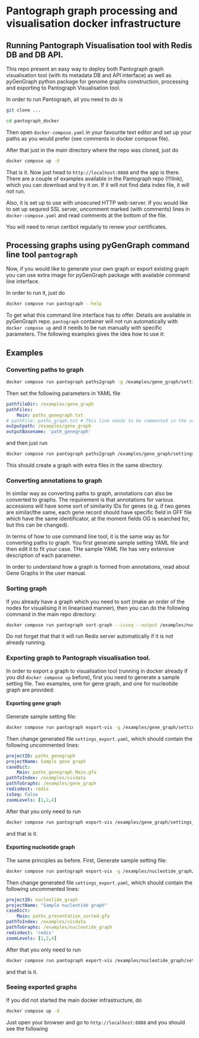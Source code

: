 # Pantograph graph processing and visualisation docker infrastructure

## Running Pantograph Visualisation tool with Redis DB and DB API.

This repo present an easy way to deploy both Pantograph graph visualisation tool (with its metadata DB and API interface) as well as pyGenGraph python package
for genome graphs construction, processing and exporting to Pantograph Visualisation tool.

In order to run Pantograph, all you need to do is

```bash
git clone ...

cd pantograph_docker
```

Then open `docker-compose.yaml` in your favourite text editor and set up your paths as you would prefer (see comments in docker compose file).

After that just in the main directory where the repo was cloned, just do

```bash
docker compose up -d
```

That is it. Now just head to `http://localhost:8888` and the app is there. There are a couple of examples available in the Pantograph repo (!!!link), which you can download and
try it on. If it will not find data index file, it will not run.

Also, it is set up to use with unsecured HTTP web-server. If you would like to set up sequred SSL server, uncomment marked (with comments) lines in 
`docker-compose.yaml` and read comments at the bottom of the file.

You will need to rerun certbot regularly to renew your certificates.

## Processing graphs using pyGenGraph command line tool `pantograph`

Now, if you would like to generate your own graph or export existing graph you can use extra image for pyGenGraph package with available command line interface.

In order to run it, just do

```bash
docker compose run pantograph --help
```

To get what this command line interface has to offer. Details are available in pyGenGraph repo. `pantograph` container will not run automatically with `docker compose up` and it needs to be run manually with specific parameters. The following examples gives the idea how to use it:


## Examples

### Converting paths to graph

```bash
docker compose run pantograph paths2graph -g /examples/gene_graph/settings.yaml
```

Then set the following parameters in YAML file

```yaml
pathfileDir: /examples/gene_graph
pathFiles:
    Main: paths_genegraph.txt
# pathFile: paths_graph.txt # This line needs to be commented in the sample file!
outputpath: /examples/gene_graph
outputBasename: 'path_genegraph'
```

and then just run

```bash
docker compose run pantograph paths2graph /examples/gene_graph/settings.yaml
```
This should create a graph with extra files in the same directory.

### Converting annotations to graph

In similar way as converting paths to graph, annotations can also be converted to graphs. The requirement is that annotations for various accessions will have some sort of similarity IDs for genes (e.g. if two genes are similar/the same, each gene record should have specific field in GFF file which have the same identificator, at the moment fields OG is searched for, but this can be changed).

In terms of how to use command line tool, it is the same way as for converting paths to graph. You first generate sample setting YAML file and then edit it to fit your case. THe sample YAML file has very extensive description of each parameter.

In order to understand how a graph is formed from annotations, read about Gene Graphs in the user manual.

### Sorting graph

If you already have a graph which you need to sort (make an order of the nodes for visualising it in linearised manner), then you can do the following command in the main repo directory:

```bash
docker compose run pantograph sort-graph --isseq --output /examples/nucleotide_graph/paths_presentation_sorted.gfa /examples/nucleotide_graph/paths_presentation.gfa
```

Do not forget that that it will run Redis server automatically if it is not already running.

### Exporting graph to Pantograph visualisation tool.

In order to export a graph to visualisation tool (running in docker already if you did `docker compose up` before), first you need to generate a sample setting file. Two examples, one for gene graph, and one for nucleotide graph are provided:

#### Exporting gene graph

Generate sample setting file:

```bash
docker compose run pantograph export-vis -g /examples/gene_graph/settings_export.yaml
```

Then change generated file `settings_export.yaml`, which should contain the following uncommented lines:

```yaml
projectID: paths_genegraph
projectName: Sample gene graph
caseDict:
    Main: paths_genegraph_Main.gfa
pathToIndex: /examples/visdata
pathToGraphs: /examples/gene_graph
redisHost: redis
isSeq: False
zoomLevels: [1,2,4]
```

After that you only need to run

```bash
docker compose run pantograph export-vis /examples/gene_graph/settings_export.yaml
```

and that is it.

#### Exporting nucleotide graph

The same principles as before. First, Generate sample setting file:

```bash
docker compose run pantograph export-vis -g /examples/nucleotide_graph/settings_export.yaml
```

Then change generated file `settings_export.yaml`, which should contain the following uncommented lines:

```yaml
projectID: nucleotide_graph
projectName: "Sample nucleotide graph"
caseDict:
    Main: paths_presentation_sorted.gfa
pathToIndex: /examples/visdata
pathToGraphs: /examples/nucleotide_graph
redisHost: 'redis'
zoomLevels: [1,2,4]
```

After that you only need to run

```bash
docker compose run pantograph export-vis /examples/nucleotide_graph/settings_export.yaml
```

and that is it.

### Seeing exported graphs

If you did not started the main docker infrastructure, do

```bash
docker compose up -d
```

Just open your browser and go to `http://localhost:8888` and you should see the following

